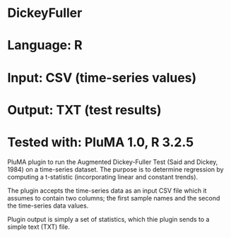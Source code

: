 # DickeyFuller
# Language: R
# Input: CSV (time-series values)
# Output: TXT (test results)
# Tested with: PluMA 1.0, R 3.2.5

PluMA plugin to run the Augmented Dickey-Fuller Test (Said and Dickey, 1984)
on a time-series dataset.  The purpose is to determine regression by computing
a t-statistic (incorporating linear and constant trends).

The plugin accepts the time-series data as an input CSV file which it assumes
to contain two columns; the first sample names and the second the time-series
data values.

Plugin output is simply a set of statistics, which thie plugin sends to a simple
text (TXT) file.  
